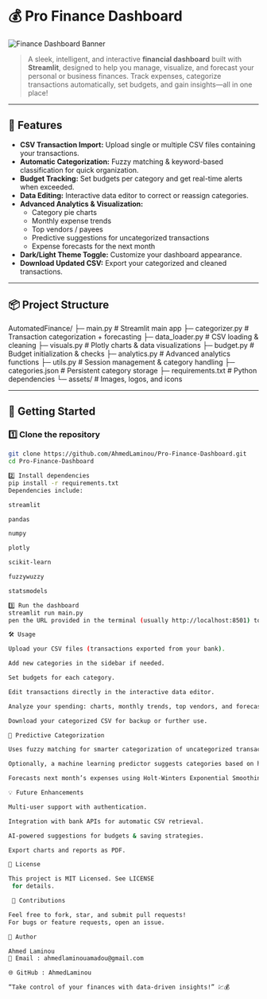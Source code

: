 # 💰 Pro Finance Dashboard

![Finance Dashboard Banner](https://via.placeholder.com/1200x400.png?text=Pro+Finance+Dashboard)

> A sleek, intelligent, and interactive **financial dashboard** built with **Streamlit**, designed to help you manage, visualize, and forecast your personal or business finances. Track expenses, categorize transactions automatically, set budgets, and gain insights—all in one place!

---

## 🌟 Features

- **CSV Transaction Import:** Upload single or multiple CSV files containing your transactions.  
- **Automatic Categorization:** Fuzzy matching & keyword-based classification for quick organization.  
- **Budget Tracking:** Set budgets per category and get real-time alerts when exceeded.  
- **Data Editing:** Interactive data editor to correct or reassign categories.  
- **Advanced Analytics & Visualization:**  
  - Category pie charts  
  - Monthly expense trends  
  - Top vendors / payees  
  - Predictive suggestions for uncategorized transactions  
  - Expense forecasts for the next month  
- **Dark/Light Theme Toggle:** Customize your dashboard appearance.  
- **Download Updated CSV:** Export your categorized and cleaned transactions.  

---

## 📦 Project Structure

AutomatedFinance/
├─ main.py # Streamlit main app
├─ categorizer.py # Transaction categorization + forecasting
├─ data_loader.py # CSV loading & cleaning
├─ visuals.py # Plotly charts & data visualizations
├─ budget.py # Budget initialization & checks
├─ analytics.py # Advanced analytics functions
├─ utils.py # Session management & category handling
├─ categories.json # Persistent category storage
├─ requirements.txt # Python dependencies
└─ assets/ # Images, logos, and icons


---

## 🚀 Getting Started

### 1️⃣ Clone the repository

```bash
git clone https://github.com/AhmedLaminou/Pro-Finance-Dashboard.git
cd Pro-Finance-Dashboard

2️⃣ Install dependencies
pip install -r requirements.txt
Dependencies include:

streamlit

pandas

numpy

plotly

scikit-learn

fuzzywuzzy

statsmodels

3️⃣ Run the dashboard
streamlit run main.py
pen the URL provided in the terminal (usually http://localhost:8501) to access your dashboard.

🛠 Usage

Upload your CSV files (transactions exported from your bank).

Add new categories in the sidebar if needed.

Set budgets for each category.

Edit transactions directly in the interactive data editor.

Analyze your spending: charts, monthly trends, top vendors, and forecasts.

Download your categorized CSV for backup or further use.

🔮 Predictive Categorization

Uses fuzzy matching for smarter categorization of uncategorized transactions.

Optionally, a machine learning predictor suggests categories based on historical data.

Forecasts next month’s expenses using Holt-Winters Exponential Smoothing.

💡 Future Enhancements

Multi-user support with authentication.

Integration with bank APIs for automatic CSV retrieval.

AI-powered suggestions for budgets & saving strategies.

Export charts and reports as PDF.

📄 License

This project is MIT Licensed. See LICENSE
 for details.

 🤝 Contributions

Feel free to fork, star, and submit pull requests!
For bugs or feature requests, open an issue.

📌 Author

Ahmed Laminou
📧 Email : ahmedlaminouamadou@gmail.com

🌐 GitHub : AhmedLaminou

“Take control of your finances with data-driven insights!” 💹💰